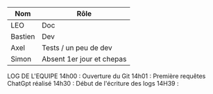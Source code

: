 

| Nom      | Rôle                          |
|----------|-------------------------------|
| LEO      | Doc                           |
| Bastien  | Dev                           |
| Axel     | Tests / un peu de dev         |
| Simon    | Absent 1er jour et chepas     |


LOG DE L'EQUIPE
14h00 : Ouverture du Git
14h01 : Première requêtes ChatGpt réalisé
14h30 : Début de l'écriture des logs
14H39 : 
